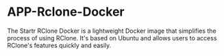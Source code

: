 # APP-Rclone-Docker
The Startr RClone Docker is a lightweight Docker image that simplifies the process of using RClone. It's based on Ubuntu and allows users to access RClone's features quickly and easily.

